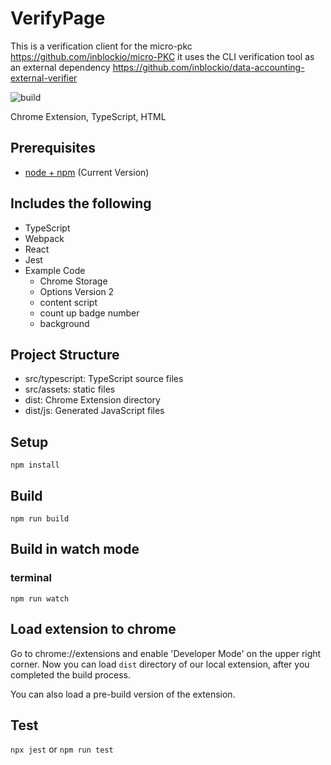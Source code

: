 # VerifyPage
This is a verification client for the micro-pkc https://github.com/inblockio/micro-PKC
it uses the CLI verification tool as an external dependency https://github.com/inblockio/data-accounting-external-verifier

![build](https://github.com/chibat/chrome-extension-typescript-starter/workflows/build/badge.svg)

Chrome Extension, TypeScript, HTML



## Prerequisites

* [node + npm](https://nodejs.org/) (Current Version)

## Includes the following

* TypeScript
* Webpack
* React
* Jest
* Example Code
    * Chrome Storage
    * Options Version 2
    * content script
    * count up badge number
    * background

## Project Structure

* src/typescript: TypeScript source files
* src/assets: static files
* dist: Chrome Extension directory
* dist/js: Generated JavaScript files

## Setup

```
npm install
```

## Build

```
npm run build
```

## Build in watch mode

### terminal

```
npm run watch
```

## Load extension to chrome
Go to chrome://extensions and enable 'Developer Mode' on the upper right corner.
Now you can load `dist` directory of our local extension, after you completed the build process.

You can also load a pre-build version of the extension.

## Test
`npx jest` or `npm run test`
